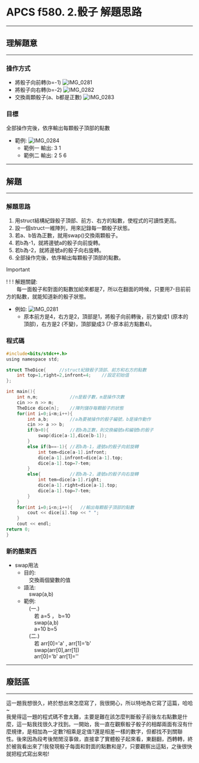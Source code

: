 # **APCS f580. 2.骰子 解題思路**

---
## **理解題意**

---

### 操作方式
* 將骰子向前轉(b=-1)
![IMG_0281](https://hackmd.io/_uploads/Hyo2KyHyA.jpg)
* 將骰子向右轉(b=-2)
![IMG_0282](https://hackmd.io/_uploads/BybaYyB1R.jpg)
* 交換兩顆骰子(a、b都是正數)
![IMG_0283](https://hackmd.io/_uploads/SkFwoJrJR.jpg)
### 目標
全部操作完後，依序輸出每顆骰子頂部的點數
* 範例:
![IMG_0284](https://hackmd.io/_uploads/H1CZMgH1C.jpg)
    * 範例一 輸出: 3 1 
    * 範例二 輸出: 2 5 6
    
---    
    
## 解題

---
### 解題思路
1. 用struct結構紀錄骰子頂部、前方、右方的點數，使程式的可讀性更高。
2. 設一個struct一維陣列，用來記錄每一顆骰子狀態。
3. 若a、b皆為正數，就用swap()交換兩顆骰子。
4. 若b為-1，就將邊號a的骰子向前旋轉。
5. 若b為-2，就將邊號a的骰子向右旋轉。
6. 全部操作完後，依序輸出每顆骰子頂部的點數。
> [!IMPORTANT]
>! ! ! 解題關鍵:<br/>
&emsp;&emsp;每一面骰子和對面的點數加給來都是7，所以在翻面的時候，只要用7-目前前方的點數，就能知道新的骰子狀態。
* 例如:
![IMG_0281](https://hackmd.io/_uploads/r1Xs7WHkR.jpg)
    * 原本前方是4，右方是2，頂部是1，將骰子向前轉後，前方變成1 (原本的頂部)，右方是2 (不變)，頂部變成3 (7-原本前方點數4)。


### 程式碼

```c
#include<bits/stdc++.h>
using namespace std;

struct TheDice{     //struct紀錄骰子頂部、前方和右方的點數
    int top=1,right=2,infront=4;    //設定初始值
};

int main(){
    int n,m;            //n是骰子數，m是操作次數
    cin >> n >> m;
    TheDice dice[n];    //陣列儲存每顆骰子的狀態
    for(int i=0;i<m;i++){
        int a,b;        //a為要被操作的骰子編號，b是操作動作
        cin >> a >> b;
        if(b>0){        //若b為正數，則交換編號a和編號b的骰子
            swap(dice[a-1],dice[b-1]);
        }
        else if(b==-1){ //若b為-1，邊號a的骰子向前旋轉
            int tem=dice[a-1].infront;
            dice[a-1].infront=dice[a-1].top;
            dice[a-1].top=7-tem;
        }
        else{           //若b為-2，邊號a的骰子向右旋轉
            int tem=dice[a-1].right;
            dice[a-1].right=dice[a-1].top;
            dice[a-1].top=7-tem;
        }
    }
    for(int i=0;i<n;i++){   //輸出每顆骰子頂部的點數
        cout << dice[i].top << " ";
    }
    cout << endl;
return 0;
}
```

### 新的酷東西

* swap用法
    * 目的:<br/>
        &emsp;交換兩個變數的值
    * 語法:<br/>
        &emsp;swap(a,b)
    * 範例:<br/>
        &emsp;(一.)<br/>
        &emsp;&emsp;若 a=5 ， b=10<br/> 
        &emsp;&emsp;swap(a,b)<br/>
        &emsp;&emsp;a=10 b=5<br/>
        &emsp;(二.)<br/>
        &emsp;&emsp;若 arr[0]='a' , arr[1]='b'<br/>
        &emsp;&emsp;swap(arr[0],arr[1])<br/>
        &emsp;&emsp;arr[0]='b' arr[1]=''<br/>


---
## 廢話區
---

這一題我想很久，終於想出來怎麼寫了，我很開心，所以特地為它寫了這篇，哈哈~<br/>
我覺得這一題的程式碼不會太難，主要是難在該怎麼判斷骰子前後左右點數是什麼，這一點我找很久才找到。一開始，我一直在觀察骰子骰子的相鄰兩面有沒有什麼規律，是相加為一定數?相乘是定值?還是相差一樣的數字，但都找不到關聯性。後來因為段考後閒閒沒事做，直接拿了實體骰子起來看，東翻翻，西轉轉，終於被我看出來了!我發現骰子每面和對面的點數和是7，只要觀察出這點，之後很快就把程式寫出來啦!
